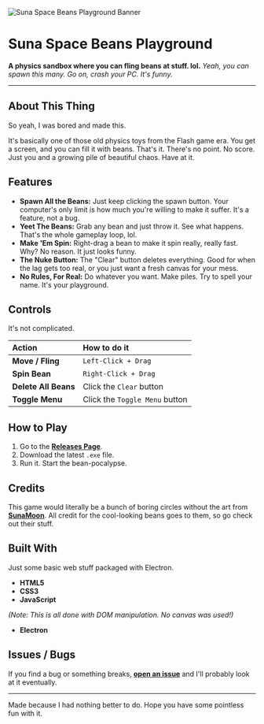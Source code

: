 ![Suna Space Beans Playground Banner](https://i.postimg.cc/xCbhdMh6/image.png)

# Suna Space Beans Playground

**A physics sandbox where you can fling beans at stuff. lol.**
*Yeah, you can spawn this many. Go on, crash your PC. It's funny.*

---

## About This Thing

So yeah, I was bored and made this.

It's basically one of those old physics toys from the Flash game era. You get a screen, and you can fill it with beans. That's it. There's no point. No score. Just you and a growing pile of beautiful chaos. Have at it.

## Features

* **Spawn All the Beans:** Just keep clicking the spawn button. Your computer's only limit is how much you're willing to make it suffer. It's a feature, not a bug.
* **Yeet The Beans:** Grab any bean and just throw it. See what happens. That's the whole gameplay loop, lol.
* **Make 'Em Spin:** Right-drag a bean to make it spin really, really fast. Why? No reason. It just looks funny.
* **The Nuke Button:** The "Clear" button deletes everything. Good for when the lag gets too real, or you just want a fresh canvas for your mess.
* **No Rules, For Real:** Do whatever you want. Make piles. Try to spell your name. It's your playground.

## Controls

It's not complicated.

| Action             | How to do it         |
| :----------------- | :------------------- |
| **Move / Fling** | `Left-Click + Drag`  |
| **Spin Bean** | `Right-Click + Drag` |
| **Delete All Beans**| Click the `Clear` button   |
| **Toggle Menu** | Click the `Toggle Menu` button |

## How to Play

1.  Go to the [**Releases Page**](https://github.com/YOUR_USERNAME/YOUR_REPO/releases).
2.  Download the latest `.exe` file.
3.  Run it. Start the bean-pocalypse.

## Credits

This game would literally be a bunch of boring circles without the art from [**SunaMoon**](https://www.deviantart.com/sunamoonmlp). All credit for the cool-looking beans goes to them, so go check out their stuff.

## Built With

Just some basic web stuff packaged with Electron.

* **HTML5**
* **CSS3**
* **JavaScript**

*(Note: This is all done with DOM manipulation. No canvas was used!)*

* **Electron**

## Issues / Bugs

If you find a bug or something breaks, [**open an issue**](https://github.com/Mayo525/Suna-Beans-Playground/issues) and I'll probably look at it eventually.

---

Made because I had nothing better to do. Hope you have some pointless fun with it.
```eof
